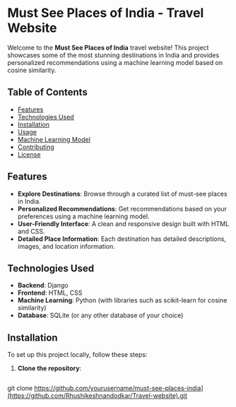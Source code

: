 # Must See Places of India - Travel Website

Welcome to the **Must See Places of India** travel website! This project showcases some of the most stunning destinations in India and provides personalized recommendations using a machine learning model based on cosine similarity.

## Table of Contents

- [Features](#features)
- [Technologies Used](#technologies-used)
- [Installation](#installation)
- [Usage](#usage)
- [Machine Learning Model](#machine-learning-model)
- [Contributing](#contributing)
- [License](#license)

## Features

- **Explore Destinations**: Browse through a curated list of must-see places in India.
- **Personalized Recommendations**: Get recommendations based on your preferences using a machine learning model.
- **User-Friendly Interface**: A clean and responsive design built with HTML and CSS.
- **Detailed Place Information**: Each destination has detailed descriptions, images, and location information.

## Technologies Used

- **Backend**: Django
- **Frontend**: HTML, CSS
- **Machine Learning**: Python (with libraries such as scikit-learn for cosine similarity)
- **Database**: SQLite (or any other database of your choice)

## Installation

To set up this project locally, follow these steps:

1. **Clone the repository**:

   ```bash
 git clone https://github.com/yourusername/must-see-places-india](https://github.com/Rhushikeshnandodkar/Travel-website).git
 ```bash
   
